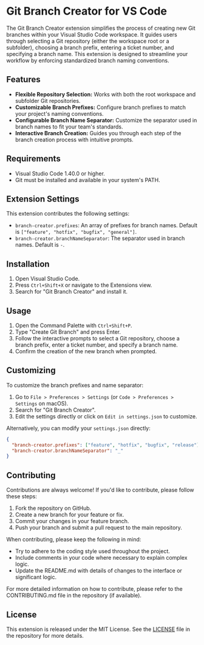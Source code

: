 # Git Branch Creator for VS Code

The Git Branch Creator extension simplifies the process of creating new Git branches within your Visual Studio Code workspace. It guides users through selecting a Git repository (either the workspace root or a subfolder), choosing a branch prefix, entering a ticket number, and specifying a branch name. This extension is designed to streamline your workflow by enforcing standardized branch naming conventions.

## Features

- **Flexible Repository Selection:** Works with both the root workspace and subfolder Git repositories.
- **Customizable Branch Prefixes:** Configure branch prefixes to match your project's naming conventions.
- **Configurable Branch Name Separator:** Customize the separator used in branch names to fit your team's standards.
- **Interactive Branch Creation:** Guides you through each step of the branch creation process with intuitive prompts.

## Requirements

- Visual Studio Code 1.40.0 or higher.
- Git must be installed and available in your system's PATH.

## Extension Settings

This extension contributes the following settings:

- `branch-creator.prefixes`: An array of prefixes for branch names. Default is `["feature", "hotfix", "bugfix", "general"]`.
- `branch-creator.branchNameSeparator`: The separator used in branch names. Default is `-`.

## Installation

1. Open Visual Studio Code.
2. Press `Ctrl+Shift+X` or navigate to the Extensions view.
3. Search for "Git Branch Creator" and install it.

## Usage

1. Open the Command Palette with `Ctrl+Shift+P`.
2. Type "Create Git Branch" and press Enter.
3. Follow the interactive prompts to select a Git repository, choose a branch prefix, enter a ticket number, and specify a branch name.
4. Confirm the creation of the new branch when prompted.

## Customizing

To customize the branch prefixes and name separator:

1. Go to `File > Preferences > Settings` (or `Code > Preferences > Settings` on macOS).
2. Search for "Git Branch Creator".
3. Edit the settings directly or click on `Edit in settings.json` to customize.

Alternatively, you can modify your `settings.json` directly:

```json
{
  "branch-creator.prefixes": ["feature", "hotfix", "bugfix", "release"],
  "branch-creator.branchNameSeparator": "_"
}
```
## Contributing

Contributions are always welcome! If you'd like to contribute, please follow these steps:

1. Fork the repository on GitHub.
2. Create a new branch for your feature or fix.
3. Commit your changes in your feature branch.
4. Push your branch and submit a pull request to the main repository.

When contributing, please keep the following in mind:
- Try to adhere to the coding style used throughout the project.
- Include comments in your code where necessary to explain complex logic.
- Update the README.md with details of changes to the interface or significant logic.

For more detailed information on how to contribute, please refer to the CONTRIBUTING.md file in the repository (if available).

## License

This extension is released under the MIT License. See the [LICENSE](LICENSE) file in the repository for more details.
